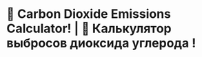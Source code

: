 # :deciduous_tree: Carbon Dioxide Emissions Calculator! | :deciduous_tree: Калькулятор выбросов диоксида углерода !
 
 
